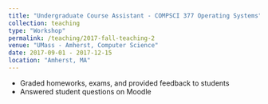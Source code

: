 ```yaml
---
title: "Undergraduate Course Assistant - COMPSCI 377 Operating Systems"
collection: teaching
type: "Workshop"
permalink: /teaching/2017-fall-teaching-2
venue: "UMass - Amherst, Computer Science"
date: 2017-09-01 - 2017-12-15
location: "Amherst, MA"
---
```


* Graded homeworks, exams, and provided feedback to students
* Answered student questions on Moodle

